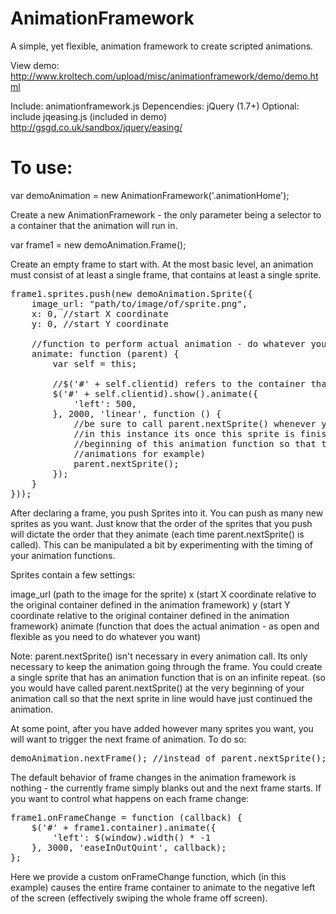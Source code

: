 AnimationFramework
==================

A simple, yet flexible, animation framework to create scripted animations.

View demo: http://www.kroltech.com/upload/misc/animationframework/demo/demo.html

Include: animationframework.js
Depencendies: jQuery (1.7+)
Optional: include jqeasing.js (included in demo) http://gsgd.co.uk/sandbox/jquery/easing/

To use:
=======

var demoAnimation = new AnimationFramework('.animationHome');

Create a new AnimationFramework - the only parameter being a selector to a container that the animation will run in.

var frame1 = new demoAnimation.Frame();

Create an empty frame to start with.  At the most basic level, an animation must consist of at least a single frame, that contains at least a single sprite.
<pre>
frame1.sprites.push(new demoAnimation.Sprite({
    image_url: "path/to/image/of/sprite.png",
    x: 0, //start X coordinate
    y: 0, //start Y coordinate
    
    //function to perform actual animation - do whatever you want here:
    animate: function (parent) {
        var self = this;
  
        //$('#' + self.clientid) refers to the container that holds each individual sprite
        $('#' + self.clientid).show().animate({
            'left': 500,
        }, 2000, 'linear', function () {
            //be sure to call parent.nextSprite() whenever you want the next sprite in line to start animating.
            //in this instance its once this sprite is finished.  We could have easily included it at the very 
            //beginning of this animation function so that the next sprite starts immediately (if you want sequential
            //animations for example)
            parent.nextSprite();
        });
    }
}));
</pre>
After declaring a frame, you push Sprites into it.  You can push as many new sprites as you want.  Just know that the order of the sprites that you push will dictate the order that they animate (each time parent.nextSprite() is called).  This can be manipulated a bit by experimenting with the timing of your animation functions.

Sprites contain a few settings:

image_url (path to the image for the sprite)
x (start X coordinate relative to the original container defined in the animation framework)
y (start Y coordinate relative to the original container defined in the animation framework)
animate (function that does the actual animation - as open and flexible as you need to do whatever you want)

Note: parent.nextSprite() isn't necessary in every animation call.  Its only necessary to keep the animation going through the frame.  You could create a single sprite that has an animation function that is on an infinite repeat.  (so you would have called parent.nextSprite() at the very beginning of your animation call so that the next sprite in line would have just continued the animation.

At some point, after you have added however many sprites you want, you will want to trigger the next frame of animation.  To do so:
<pre>
demoAnimation.nextFrame(); //instead of parent.nextSprite();
</pre>
The default behavior of frame changes in the animation framework is nothing - the currently frame simply blanks out and the next frame starts.  If you want to control what happens on each frame change:
<pre>
frame1.onFrameChange = function (callback) {
    $('#' + frame1.container).animate({
        'left': $(window).width() * -1
    }, 3000, 'easeInOutQuint', callback);
};
</pre>
Here we provide a custom onFrameChange function, which (in this example) causes the entire frame container to animate to the negative left of the screen (effectively swiping the whole frame off screen).




